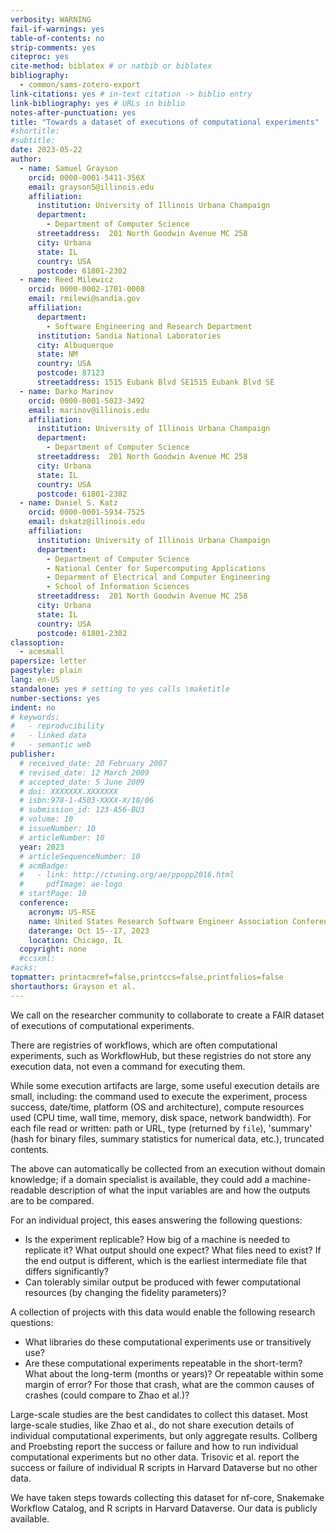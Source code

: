 ```yaml
---
verbosity: WARNING
fail-if-warnings: yes
table-of-contents: no
strip-comments: yes
citeproc: yes
cite-method: biblatex # or natbib or biblatex
bibliography:
  - common/sams-zotero-export
link-citations: yes # in-text citation -> biblio entry
link-bibliography: yes # URLs in biblio
notes-after-punctuation: yes
title: "Towards a dataset of executions of computational experiments"
#shortitle:
#subtitle:
date: 2023-05-22
author:
  - name: Samuel Grayson
    orcid: 0000-0001-5411-356X
    email: grayson5@illinois.edu
    affiliation:
      institution: University of Illinois Urbana Champaign
      department:
        - Department of Computer Science
      streetaddress:  201 North Goodwin Avenue MC 258
      city: Urbana
      state: IL
      country: USA
      postcode: 61801-2302
  - name: Reed Milewicz
    orcid: 0000-0002-1701-0008
    email: rmilewi@sandia.gov
    affiliation:
      department:
        - Software Engineering and Research Department
      institution: Sandia National Laboratories
      city: Albuquerque
      state: NM
      country: USA
      postcode: 87123
      streetaddress: 1515 Eubank Blvd SE1515 Eubank Blvd SE
  - name: Darko Marinov
    orcid: 0000-0001-5023-3492
    email: marinov@illinois.edu
    affiliation:
      institution: University of Illinois Urbana Champaign
      department:
        - Department of Computer Science
      streetaddress:  201 North Goodwin Avenue MC 258
      city: Urbana
      state: IL
      country: USA
      postcode: 61801-2302
  - name: Daniel S. Katz
    orcid: 0000-0001-5934-7525
    email: dskatz@illinois.edu
    affiliation:
      institution: University of Illinois Urbana Champaign
      department:
        - Department of Computer Science
        - National Center for Supercomputing Applications
        - Deparment of Electrical and Computer Engineering
        - School of Information Sciences
      streetaddress:  201 North Goodwin Avenue MC 258
      city: Urbana
      state: IL
      country: USA
      postcode: 61801-2302
classoption:
  - acmsmall
papersize: letter
pagestyle: plain
lang: en-US
standalone: yes # setting to yes calls \maketitle
number-sections: yes
indent: no
# keywords:
#   - reproducibility
#   - linked data
#   - semantic web
publisher:
  # received_date: 20 February 2007
  # revised_date: 12 March 2009
  # accepted_date: 5 June 2009
  # doi: XXXXXXX.XXXXXXX
  # isbn:978-1-4503-XXXX-X/18/06
  # submission_id: 123-A56-BU3
  # volume: 10
  # issueNumber: 10
  # articleNumber: 10
  year: 2023
  # articleSequenceNumber: 10
  # acmBadge:
  #   - link: http://ctuning.org/ae/ppopp2016.html
  #     pdfImage: ae-logo
  # startPage: 10
  conference:
    acronym: US-RSE
    name: United States Research Software Engineer Association Conference 2023
    daterange: Oct 15--17, 2023
    location: Chicago, IL
  copyright: none
  #ccsxml:
#acks:
topmatter: printacmref=false,printccs=false,printfolios=false
shortauthors: Grayson et al.
---
```


We call on the researcher community to collaborate to create a FAIR<!--\cite --> dataset of executions of computational experiments.

There are registries of workflows, which are often computational experiments, such as WorkflowHub<!--\cite{ferreira_da_silva_workflowhub_2020} -->, but these registries do not store any execution data, not even a command for executing them.

While some execution artifacts are large, some useful execution details are small, including: the command used to execute the experiment, process success, date/time, platform (OS and architecture), compute resources used (CPU time, wall time, memory, disk space, network bandwidth). For each file read or written: path or URL, type (returned by `file`), 'summary' (hash for binary files, summary statistics for numerical data, etc.), truncated contents.

The above can automatically be collected from an execution without domain knowledge; if a domain specialist is available, they could add a machine-readable description of what the input variables are and how the outputs are to be compared.

<!--
- For each numerical field in each input file or command argument,
  - Is this variable an independent variable or controlled variable?
  - If it is a controlled variable, is it a fidelity parameter or not?
- For each output file,
  - What metric should be used to compare this file between different executions?
- What predicate on the output files would indicate a successful experiment?
-->

For an individual project, this eases answering the following questions:

- Is the experiment replicable? How big of a machine is needed to replicate it? What output should one expect? What files need to exist? If the end output is different, which is the earliest intermediate file that differs significantly?
- Can tolerably similar output be produced with fewer computational resources (by changing the fidelity parameters)?

A collection of projects with this data would enable the following research questions:

- What libraries do these computational experiments use or transitively use?
- Are these computational experiments repeatable in the short-term? What about the long-term (months or years)? Or repeatable within some margin of error? For those that crash, what are the common causes of crashes (could compare to  Zhao et al.<!--\cite{zhao_why_2012}-->)?

Large-scale studies are the best candidates to collect this dataset.
Most large-scale studies, like Zhao et al.<!--\cite{zhao_why_2012}-->, do not share execution details of individual computational experiments, but only aggregate results.
Collberg and Proebsting<!--\cite{collberg_repeatability_2016}--> report the success or failure and how to run individual computational experiments but no other data.
Trisovic et al.<!--\cite{trisovic_large-scale_2022}--> report the success or failure of individual R scripts in Harvard Dataverse but no other data.

We have taken steps towards collecting this dataset for nf-core, Snakemake Workflow Catalog, and R scripts in Harvard Dataverse.
Our data is publicly available.

<!--
TODO: discuss FAIRness, discuss interporable datasets
-->

<!-- \bibliographystyle{ACM-Reference-Format} -->
<!-- \bibliography{common/sams-zotero-export} -->
